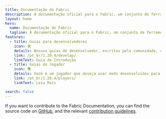 ```yaml
---
title: Documentação do Fabric
description: A documentação oficial para o Fabric, um conjunto de ferramentas para mods de Minecraft.
layout: home
hero:
  name: Documentação do Fabric
  tagline: A documentação oficial para o Fabric, um conjunto de ferramentas para mods de Minecraft.
features:
  - title: Guias para desenvolvedores
    icon: 🛠️
    details: Nossos guias de desenvolvedor, escritos pela comunidade, abrangem uma variedade de tópicos desde a configuração de um ambiente de desenvolvimento até tópicos mais avançados, como renderização e networking.
    link: /pt_br/1.20.4/develop/
    linkText: Guia de Introdução
  - title: Guias do Jogador
    icon: 📚
    details: Você é um jogador que deseja usar mods desenvolvidos para o Fabric? Nossos guias de jogador irão te ajudar. Esses guias te ajudarão a baixar, instalar e solucionar problemas com mods do Fabric.
    link: /pt_br/1.20.4/players/
    linkText: Leia Mais

search: false
---
```


If you want to contribute to the Fabric Documentation, you can find the source code on [GitHub](https://github.com/FabricMC/fabric-docs), and the relevant [contribution guidelines](./contributing).
